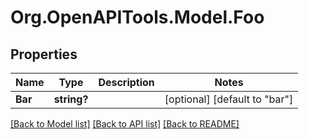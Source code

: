 # Org.OpenAPITools.Model.Foo

## Properties

Name | Type | Description | Notes
------------ | ------------- | ------------- | -------------
**Bar** | **string?** |  | [optional] [default to "bar"]

[[Back to Model list]](../README.md#documentation-for-models) [[Back to API list]](../README.md#documentation-for-api-endpoints) [[Back to README]](../README.md)

